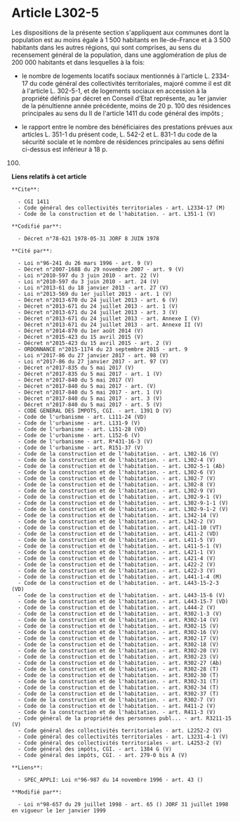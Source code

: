 # Article L302-5

Les dispositions de la présente section s'appliquent aux communes dont la population est au moins égale à 1 500 habitants en
Ile-de-France et à 3 500 habitants dans les autres régions, qui sont comprises, au sens du recensement général de la
population, dans une agglomération de plus de 200 000 habitants et dans lesquelles à la fois:

- le nombre de logements locatifs sociaux mentionnés à l'article L. 2334-17 du code général des collectivités territoriales,
majoré comme il est dit à l'article L. 302-5-1, et de logements sociaux en accession à la propriété définis par décret en
Conseil d'Etat représente, au 1er janvier de la pénultienne année précédente, moins de 20 p. 100 des résidences principales
au sens du II de l'article 1411 du code général des impôts ;

- le rapport entre le nombre des bénéficiaires des prestations prévues aux articles L. 351-1 du présent code, L. 542-2 et L.
831-1 du code de la sécurité sociale et le nombre de résidences principales au sens défini ci-dessus est inférieur à 18 p.
100.

**Liens relatifs à cet article**

	**Cite**:

	  - CGI 1411
	  - Code général des collectivités territoriales - art. L2334-17 (M)
	  - Code de la construction et de l'habitation. - art. L351-1 (V)

	**Codifié par**:

	  - Décret n°78-621 1978-05-31 JORF 8 JUIN 1978

	**Cité par**:

	  - Loi n°96-241 du 26 mars 1996 - art. 9 (V)
	  - Décret n°2007-1688 du 29 novembre 2007 - art. 9 (V)
	  - Loi n°2010-597 du 3 juin 2010 - art. 22 (V)
	  - Loi n°2010-597 du 3 juin 2010 - art. 24 (V)
	  - Loi n°2013-61 du 18 janvier 2013 - art. 27 (V)
	  - Loi n°2013-569 du 1er juillet 2013 - art. 1 (V)
	  - Décret n°2013-670 du 24 juillet 2013 - art. 6 (V)
	  - Décret n°2013-671 du 24 juillet 2013 - art. 1 (V)
	  - Décret n°2013-671 du 24 juillet 2013 - art. 3 (V)
	  - Décret n°2013-671 du 24 juillet 2013 - art. Annexe I (V)
	  - Décret n°2013-671 du 24 juillet 2013 - art. Annexe II (V)
	  - Décret n°2014-870 du 1er août 2014 (V)
	  - Décret n°2015-423 du 15 avril 2015 (V)
	  - Décret n°2015-423 du 15 avril 2015 - art. 2 (V)
	  - ORDONNANCE n°2015-1174 du 23 septembre 2015 - art. 9
	  - Loi n°2017-86 du 27 janvier 2017 - art. 98 (V)
	  - Loi n°2017-86 du 27 janvier 2017 - art. 97 (V)
	  - Décret n°2017-835 du 5 mai 2017 (V)
	  - Décret n°2017-835 du 5 mai 2017 - art. 1 (V)
	  - Décret n°2017-840 du 5 mai 2017 (V)
	  - Décret n°2017-840 du 5 mai 2017 - art. (V)
	  - Décret n°2017-840 du 5 mai 2017 - art. 1 (V)
	  - Décret n°2017-840 du 5 mai 2017 - art. 3 (V)
	  - Décret n°2017-840 du 5 mai 2017 - art. 5 (V)
	  - CODE GENERAL DES IMPOTS, CGI. - art. 1391 D (V)
	  - Code de l'urbanisme - art. L111-24 (VD)
	  - Code de l'urbanisme - art. L131-9 (V)
	  - Code de l'urbanisme - art. L151-28 (VD)
	  - Code de l'urbanisme - art. L152-6 (V)
	  - Code de l'urbanisme - art. R*431-16-3 (V)
	  - Code de l'urbanisme - art. R151-37 (V)
	  - Code de la construction et de l'habitation. - art. L302-16 (V)
	  - Code de la construction et de l'habitation. - art. L302-4 (V)
	  - Code de la construction et de l'habitation. - art. L302-5-1 (Ab)
	  - Code de la construction et de l'habitation. - art. L302-6 (V)
	  - Code de la construction et de l'habitation. - art. L302-7 (V)
	  - Code de la construction et de l'habitation. - art. L302-8 (V)
	  - Code de la construction et de l'habitation. - art. L302-9 (V)
	  - Code de la construction et de l'habitation. - art. L302-9-1 (V)
	  - Code de la construction et de l'habitation. - art. L302-9-1-1 (V)
	  - Code de la construction et de l'habitation. - art. L302-9-1-2 (V)
	  - Code de la construction et de l'habitation. - art. L342-14 (V)
	  - Code de la construction et de l'habitation. - art. L342-2 (V)
	  - Code de la construction et de l'habitation. - art. L411-10 (VT)
	  - Code de la construction et de l'habitation. - art. L411-2 (VD)
	  - Code de la construction et de l'habitation. - art. L411-5 (V)
	  - Code de la construction et de l'habitation. - art. L411-5-1 (V)
	  - Code de la construction et de l'habitation. - art. L421-1 (V)
	  - Code de la construction et de l'habitation. - art. L421-4 (V)
	  - Code de la construction et de l'habitation. - art. L422-2 (V)
	  - Code de la construction et de l'habitation. - art. L422-3 (V)
	  - Code de la construction et de l'habitation. - art. L441-1-4 (M)
	  - Code de la construction et de l'habitation. - art. L443-15-2-3 (VD)
	  - Code de la construction et de l'habitation. - art. L443-15-6 (V)
	  - Code de la construction et de l'habitation. - art. L443-15-7 (VD)
	  - Code de la construction et de l'habitation. - art. L444-2 (V)
	  - Code de la construction et de l'habitation. - art. R302-1-3 (V)
	  - Code de la construction et de l'habitation. - art. R302-14 (V)
	  - Code de la construction et de l'habitation. - art. R302-15 (V)
	  - Code de la construction et de l'habitation. - art. R302-16 (V)
	  - Code de la construction et de l'habitation. - art. R302-17 (V)
	  - Code de la construction et de l'habitation. - art. R302-18 (V)
	  - Code de la construction et de l'habitation. - art. R302-20 (V)
	  - Code de la construction et de l'habitation. - art. R302-23 (V)
	  - Code de la construction et de l'habitation. - art. R302-27 (Ab)
	  - Code de la construction et de l'habitation. - art. R302-28 (T)
	  - Code de la construction et de l'habitation. - art. R302-30 (T)
	  - Code de la construction et de l'habitation. - art. R302-31 (T)
	  - Code de la construction et de l'habitation. - art. R302-34 (T)
	  - Code de la construction et de l'habitation. - art. R302-37 (T)
	  - Code de la construction et de l'habitation. - art. R302-7 (V)
	  - Code de la construction et de l'habitation. - art. R411-2 (V)
	  - Code de la construction et de l'habitation. - art. R411-3 (V)
	  - Code général de la propriété des personnes publ... - art. R3211-15 (V)
	  - Code général des collectivités territoriales - art. L2252-2 (V)
	  - Code général des collectivités territoriales - art. L3231-4-1 (V)
	  - Code général des collectivités territoriales - art. L4253-2 (V)
	  - Code général des impôts, CGI. - art. 1384 G (V)
	  - Code général des impôts, CGI. - art. 279-0 bis A (V)

	**Liens**:

	  - SPEC_APPLI: Loi n°96-987 du 14 novembre 1996 - art. 43 ()

	**Modifié par**:

	  - Loi n°98-657 du 29 juillet 1998 - art. 65 () JORF 31 juillet 1998 en vigueur le 1er janvier 1999

